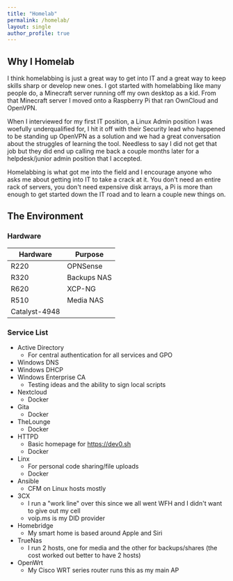 ```yaml
---
title: "Homelab"
permalink: /homelab/
layout: single
author_profile: true
---
```

## Why I Homelab
I think homelabbing is just a great way to get into IT and a great way to keep skills sharp or develop new ones. I got started with homelabbing like many people do, a Minecraft server running off my own desktop as a kid. From that Minecraft server I moved onto a Raspberry Pi that ran OwnCloud and OpenVPN. 

When I interviewed for my first IT position, a Linux Admin position I was woefully underqualified for, I hit it off with their Security lead who happened to be standing up OpenVPN as a solution and we had a great conversation about the struggles of learning the tool. Needless to say I did not get that job but they did end up calling me back a couple months later for a helpdesk/junior admin position that I accepted. 

Homelabbing is what got me into the field and I encourage anyone who asks me about getting into IT to take a crack at it. You don't need an entire rack of servers, you don't need expensive disk arrays, a Pi is more than enough to get started down the IT road and to learn a couple new things on.

## The Environment
### Hardware

| Hardware      | Purpose     |
| ------------- | ----------- |
| R220          | OPNSense    |
| R320          | Backups NAS |
| R620          | XCP-NG      |
| R510          | Media NAS   |
| Catalyst-4948 |             |

### Service List
* Active Directory
    * For central authentication for all services and GPO
* Windows DNS
* Windows DHCP
* Windows Enterprise CA
    * Testing ideas and the ability to sign local scripts
* Nextcloud
    * Docker
* Gita
    * Docker
* TheLounge
    * Docker
* HTTPD
    * Basic homepage for https://dev0.sh
    * Docker
* Linx
    * For personal code sharing/file uploads
    * Docker
* Ansible
    * CFM on Linux hosts mostly
* 3CX
    * I run a "work line" over this since we all went WFH and I didn't want to give out my cell
    * voip.ms is my DID provider
* Homebridge
    * My smart home is based around Apple and Siri
* TrueNas
    * I run 2 hosts, one for media and the other for backups/shares (the cost worked out better to have 2 hosts)
* OpenWrt
    * My Cisco WRT series router runs this as my main AP